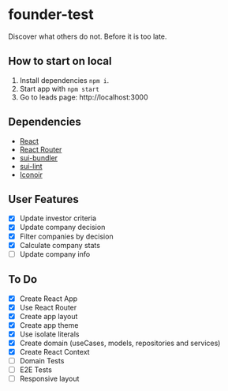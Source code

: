 # founder-test

Discover what others do not. Before it is too late.

## How to start on local

1. Install dependencies `npm i`.
2. Start app with `npm start`
3. Go to leads page: http://localhost:3000

## Dependencies

- [React](https://github.com/facebook/react/)
- [React Router](https://github.com/ReactTraining/react-router)
- [sui-bundler](https://github.com/SUI-Components/sui/tree/master/packages/sui-bundler)
- [sui-lint](https://github.com/SUI-Components/sui/tree/master/packages/sui-lint)
- [Iconoir](https://iconoir.com/)

## User Features

- [x] Update investor criteria
- [x] Update company decision
- [x] Filter companies by decision
- [x] Calculate company stats
- [ ] Update company info

## To Do

- [x] Create React App
- [x] Use React Router
- [x] Create app layout
- [x] Create app theme
- [x] Use isolate literals
- [x] Create domain (useCases, models, repositories and services)
- [x] Create React Context
- [ ] Domain Tests
- [ ] E2E Tests
- [ ] Responsive layout